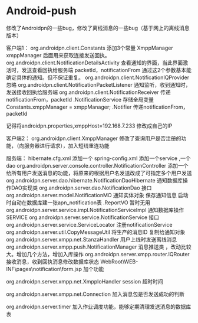 Android-push
============

修改了Androidpn的一些bug，修改了离线消息的一些bug（基于网上的离线消息版本）

客户端1：
org.androidpn.client.Constants  添加3个常量 XmppManager xmppManager  后面用来获取连接发送回执。
org.androidpn.client.NotificationDetailsActivity  查看通知的界面，当此界面激活时，发送查看回执给服务端  packetId，notificationFrom 通过这2个参数基本能确定具体的通知。但不保证重复。
org.androidpn.client.NotificationIQProvider  忽略
org.androidpn.client.NotificationPacketListener   通知监听，收到通知时，发送接收回执给服务端
org.androidpn.client.NotificationReceiver  传递notificationFrom，packetId
		    .NotificationService   存储全局变量Constants.xmppManager = xmppManager;
		    .Notifier              传递notificationFrom，packetId

记得将androidpn.properties,xmppHost=192.168.7.233   修改成自己的IP

客户端2：
org.androidpn.client.XmppManager 修改了查询用户是否注册的功能，（向服务器进行请求），加入短线重连功能 



服务端：
hibernate.cfg.xml    添加一个<mapping class="org.androidpn.server.model.NotificationMO" />
spring-config.xml    添加一个service ,一个dao
org.androidpn.server.console.controller.NotificationController  添加一个给所有用户发送消息的功能，将原来的根据用户名发送改成了可指定多个用户发送
org.androidpn.server.dao.hibernate.NotificationDaoHibernate    通知数据库操作DAO实现类
org.androidpn.server.dao.NotificationDao	接口
org.androidpn.server.model.NotificationMO   通知实体对象  保存通知信息  启动时自动在数据库建一张apn_notification表
		          .ReportVO	    暂时无用
org.androidpn.server.service.impl.NotificationServiceImpl	    通知数据库操作SERVICE
org.androidpn.server.service.NotificationService	接口
org.androidpn.server.service.ServiceLocator		注册notificationService
org.androidpn.server.util.CopyMessageUtil		将生产的消息ID 复制给通知对象
org.androidpn.server.xmpp.net.StanzaHandler		用户上线时发送离线消息
org.androidpn.server.xmpp.push.NotificationManager      消息推送类 ，改动比较大。增加几个方法，增加入库操作
org.androidpn.server.xmpp.router.IQRouter		接收消息，收到回执消息修改数据库状态
WebRoot\WEB-INF\pages\notification\form.jsp		加个功能


org.androidpn.server.xmpp.net.XmppIoHandler           session 超时时间

org.androidpn.server.xmpp.net.Connection              加入消息包是否发送成功的判断

org.androidpn.server.timer                            加入作业调度功能，能够定期清理发送消息的数据库表


